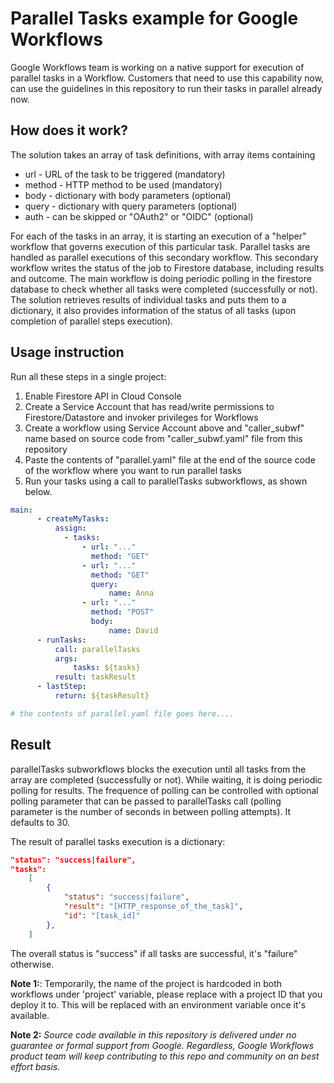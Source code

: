 # Parallel Tasks example for Google Workflows

Google Workflows team is working on a native support for execution of parallel tasks in a Workflow.
Customers that need to use this capability now, can use the guidelines in this repository to run their tasks in parallel already now. 

## How does it work?
The solution takes an array of task definitions, with array items containing
- url - URL of the task to be triggered (mandatory)
- method - HTTP method to be used (mandatory)
- body - dictionary with body parameters (optional)
- query - dictionary with query parameters (optional)
- auth - can be skipped or "OAuth2" or "OIDC" (optional)

For each of the tasks in an array, it is starting an execution of a "helper" workflow that governs execution of this particular task. Parallel tasks are handled as parallel executions of this secondary workflow. This secondary workflow writes the status of the job to Firestore database, including results and outcome. The main workflow is doing periodic polling in the firestore database to check whether all tasks were completed (successfully or not). The solution retrieves results of individual tasks and puts them to a dictionary, it also provides information of the status of all tasks (upon completion of parallel steps execution).

## Usage instruction

Run all these steps in a single project:
1. Enable Firestore API in Cloud Console
2. Create a Service Account that has read/write permissions to Firestore/Datastore and invoker privileges for Workflows
3. Create a workflow using Service Account above and "caller_subwf" name based on source code from "caller_subwf.yaml" file from this repository
4. Paste the contents of "parallel.yaml" file at the end of the source code of the workflow where you want to run parallel tasks
5. Run your tasks using a call to parallelTasks subworkflows, as shown below.

```yaml
main:
      - createMyTasks:
          assign:
            - tasks:
                - url: "..."
                  method: "GET"
                - url: "..."
                  method: "GET"
                  query:
                      name: Anna
                - url: "..."
                  method: "POST"
                  body: 
                      name: David
      - runTasks:
          call: parallelTasks
          args:
              tasks: ${tasks}
          result: taskResult
      - lastStep:
          return: ${taskResult}

# the contents of parallel.yaml file goes here....
```
## Result
parallelTasks subworkflows blocks the execution until all tasks from the array are completed (successfully or not). While waiting, it is doing periodic polling for results. The frequence of polling can be controlled with optional polling parameter that can be passed to parallelTasks call (polling parameter is the number of seconds in between polling attempts). It defaults to 30. 

The result of parallel tasks execution is a dictionary:
```json
"status": "success|failure",
"tasks":
    [
        {
            "status": "success|failure",
            "result": "[HTTP_response_of_the_task]",
            "id": "[task_id]"
        },
    ]
```

The overall status is "success" if all tasks are successful, it's "failure" otherwise. 

**Note 1:**: Temporarily, the name of the project is hardcoded in both workflows under 'project' variable, please replace with a project ID that you deploy it to. This will be replaced with an environment variable once it's available. 

**Note 2:** _Source code available in this repository is delivered under no guarantee or formal support from Google. Regardless, Google Workflows product team will keep contributing to this repo and community on an best effort basis._